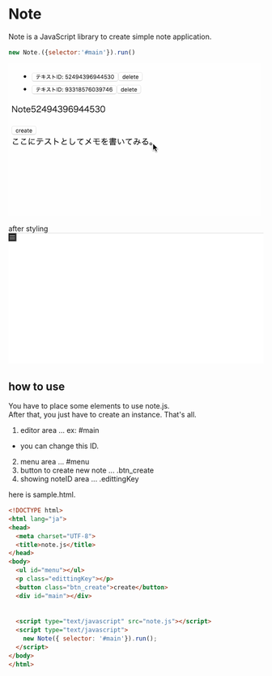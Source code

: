 # Note

Note is a JavaScript library to create simple note application.


```js
new Note.({selector:'#main'}).run()
```

![](/images/sample1.gif)


after styling  
![](/images/sample2.gif)

## how to use
You have to place some elements to use note.js.  
After that,  you just have to create an instance. That's all.

1. editor area    ... ex: #main
  - you can change this ID.
2. menu area    ...  #menu
3. button to create new note    ...  .btn_create
4. showing noteID area   ... .edittingKey

here is sample.html.

```html
<!DOCTYPE html>
<html lang="ja">
<head>
  <meta charset="UTF-8">
  <title>note.js</title>
</head>
<body>
  <ul id="menu"></ul>
  <p class="edittingKey"></p>
  <button class="btn_create">create</button>
  <div id="main"></div>


  <script type="text/javascript" src="note.js"></script>
  <script type="text/javascript">
    new Note({ selector: '#main'}).run();
  </script>
</body>
</html>

```
